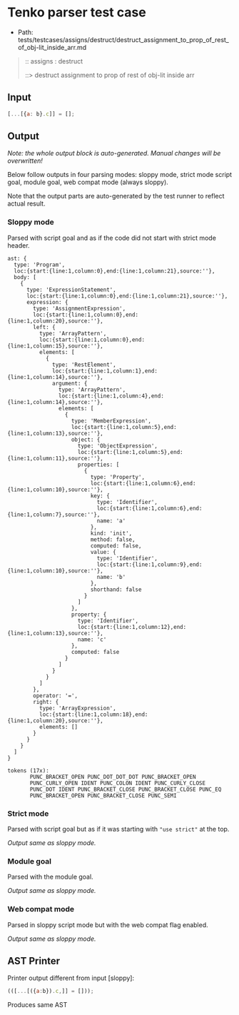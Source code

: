 # Tenko parser test case

- Path: tests/testcases/assigns/destruct/destruct_assignment_to_prop_of_rest_of_obj-lit_inside_arr.md

> :: assigns : destruct
>
> ::> destruct assignment to prop of rest of obj-lit inside arr

## Input

`````js
[...[{a: b}.c]] = [];
`````

## Output

_Note: the whole output block is auto-generated. Manual changes will be overwritten!_

Below follow outputs in four parsing modes: sloppy mode, strict mode script goal, module goal, web compat mode (always sloppy).

Note that the output parts are auto-generated by the test runner to reflect actual result.

### Sloppy mode

Parsed with script goal and as if the code did not start with strict mode header.

`````
ast: {
  type: 'Program',
  loc:{start:{line:1,column:0},end:{line:1,column:21},source:''},
  body: [
    {
      type: 'ExpressionStatement',
      loc:{start:{line:1,column:0},end:{line:1,column:21},source:''},
      expression: {
        type: 'AssignmentExpression',
        loc:{start:{line:1,column:0},end:{line:1,column:20},source:''},
        left: {
          type: 'ArrayPattern',
          loc:{start:{line:1,column:0},end:{line:1,column:15},source:''},
          elements: [
            {
              type: 'RestElement',
              loc:{start:{line:1,column:1},end:{line:1,column:14},source:''},
              argument: {
                type: 'ArrayPattern',
                loc:{start:{line:1,column:4},end:{line:1,column:14},source:''},
                elements: [
                  {
                    type: 'MemberExpression',
                    loc:{start:{line:1,column:5},end:{line:1,column:13},source:''},
                    object: {
                      type: 'ObjectExpression',
                      loc:{start:{line:1,column:5},end:{line:1,column:11},source:''},
                      properties: [
                        {
                          type: 'Property',
                          loc:{start:{line:1,column:6},end:{line:1,column:10},source:''},
                          key: {
                            type: 'Identifier',
                            loc:{start:{line:1,column:6},end:{line:1,column:7},source:''},
                            name: 'a'
                          },
                          kind: 'init',
                          method: false,
                          computed: false,
                          value: {
                            type: 'Identifier',
                            loc:{start:{line:1,column:9},end:{line:1,column:10},source:''},
                            name: 'b'
                          },
                          shorthand: false
                        }
                      ]
                    },
                    property: {
                      type: 'Identifier',
                      loc:{start:{line:1,column:12},end:{line:1,column:13},source:''},
                      name: 'c'
                    },
                    computed: false
                  }
                ]
              }
            }
          ]
        },
        operator: '=',
        right: {
          type: 'ArrayExpression',
          loc:{start:{line:1,column:18},end:{line:1,column:20},source:''},
          elements: []
        }
      }
    }
  ]
}

tokens (17x):
       PUNC_BRACKET_OPEN PUNC_DOT_DOT_DOT PUNC_BRACKET_OPEN
       PUNC_CURLY_OPEN IDENT PUNC_COLON IDENT PUNC_CURLY_CLOSE
       PUNC_DOT IDENT PUNC_BRACKET_CLOSE PUNC_BRACKET_CLOSE PUNC_EQ
       PUNC_BRACKET_OPEN PUNC_BRACKET_CLOSE PUNC_SEMI
`````

### Strict mode

Parsed with script goal but as if it was starting with `"use strict"` at the top.

_Output same as sloppy mode._

### Module goal

Parsed with the module goal.

_Output same as sloppy mode._

### Web compat mode

Parsed in sloppy script mode but with the web compat flag enabled.

_Output same as sloppy mode._

## AST Printer

Printer output different from input [sloppy]:

````js
(([...[({a:b}).c,]] = []));
````

Produces same AST
